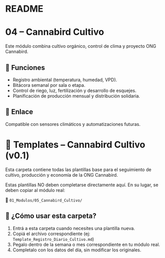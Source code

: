 # README

# 04 – Cannabird Cultivo

Este módulo combina cultivo orgánico, control de clima y proyecto ONG Cannabird.

## 📌 Funciones

- Registro ambiental (temperatura, humedad, VPD).
- Bitácora semanal por sala o etapa.
- Control de riego, luz, fertilización y desarrollo de esquejes.
- Planificación de producción mensual y distribución solidaria.

## 🧬 Enlace

Compatible con sensores climáticos y automatizaciones futuras.

# 🌿 Templates – Cannabird Cultivo (v0.1)

Esta carpeta contiene todas las plantillas base para el seguimiento de cultivo, producción y economía de la ONG Cannabird.

Estas plantillas NO deben completarse directamente aquí. En su lugar, se deben copiar al módulo real:

📍 `01_Modulos/05_Cannabird_Cultivo/`


## 🧠 ¿Cómo usar esta carpeta?

1. Entrá a esta carpeta cuando necesites una plantilla nueva.
2. Copiá el archivo correspondiente (ej: `Template_Registro_Diario_Cultivo.md`)
3. Pegalo dentro de la semana o mes correspondiente en tu módulo real.
4. Completalo con los datos del día, sin modificar los originales.

